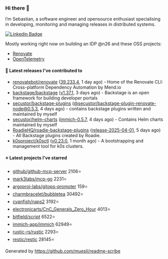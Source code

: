 ### Hi there 👋

I’m Sebastian, a software engineer and opensource enthusiast specialising in developing, monitoring and managing releases in distributed systems.    

[![Linkedin Badge](https://img.shields.io/badge/-LinkedIn-blue?style=flat&logo=Linkedin&logoColor=white&link=https://www.linkedin.com/in/sebastian-poxhofer/)](https://www.linkedin.com/in/sebastian-poxhofer/)

Mostly working right now on building an IDP @n26 and these OSS projects:
- [Renovate](https://github.com/renovatebot/renovate)
- [OpenTelemetry](https://github.com/open-telemetry)



#### 🚀 Latest releases I've contributed to

- [renovatebot/renovate](https://github.com/renovatebot/renovate) ([39.233.4](https://github.com/renovatebot/renovate/releases/tag/39.233.4), 1 day ago) - Home of the Renovate CLI: Cross-platform Dependency Automation by Mend.io
- [backstage/backstage](https://github.com/backstage/backstage) ([v1.37.1](https://github.com/backstage/backstage/releases/tag/v1.37.1), 3 days ago) - Backstage is an open framework for building developer portals
- [secustor/backstage-plugins](https://github.com/secustor/backstage-plugins) ([@secustor/backstage-plugin-renovate-node@0.5.3](https://github.com/secustor/backstage-plugins/releases/tag/%40secustor/backstage-plugin-renovate-node%400.5.3), 4 days ago) - contains backstage plugins written and maintained by myself
- [secustor/helm-charts](https://github.com/secustor/helm-charts) ([immich-0.5.7](https://github.com/secustor/helm-charts/releases/tag/immich-0.5.7), 4 days ago) - Contains Helm charts maintained by myself
- [RoadieHQ/roadie-backstage-plugins](https://github.com/RoadieHQ/roadie-backstage-plugins) ([release-2025-04-01](https://github.com/RoadieHQ/roadie-backstage-plugins/releases/tag/release-2025-04-01), 5 days ago) - All Backstage plugins created by Roadie.
- [k0sproject/k0sctl](https://github.com/k0sproject/k0sctl) ([v0.23.0](https://github.com/k0sproject/k0sctl/releases/tag/v0.23.0), 1 month ago) - A bootstrapping and management tool for k0s clusters.

#### ⭐ Latest projects I've starred

- [github/github-mcp-server](https://github.com/github/github-mcp-server) 2106⭐
- [mark3labs/mcp-go](https://github.com/mark3labs/mcp-go) 2231⭐
- [argoproj-labs/gitops-promoter](https://github.com/argoproj-labs/gitops-promoter) 159⭐
- [charmbracelet/bubbletea](https://github.com/charmbracelet/bubbletea) 30492⭐
- [cyanfish/naps2](https://github.com/cyanfish/naps2) 3192⭐
- [electronicarts/CnC_Generals_Zero_Hour](https://github.com/electronicarts/CnC_Generals_Zero_Hour) 4013⭐
- [bitfield/script](https://github.com/bitfield/script) 6522⭐
- [immich-app/immich](https://github.com/immich-app/immich) 62949⭐
- [rustic-rs/rustic](https://github.com/rustic-rs/rustic) 2293⭐
- [restic/restic](https://github.com/restic/restic) 28145⭐



Generated by https://github.com/muesli/readme-scribe
